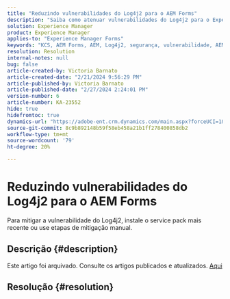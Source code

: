 ```yaml
---
title: "Reduzindo vulnerabilidades do Log4j2 para o AEM Forms"
description: "Saiba como atenuar vulnerabilidades do Log4j2 para o Experience Manager Forms."
solution: Experience Manager
product: Experience Manager
applies-to: "Experience Manager Forms"
keywords: "KCS, AEM Forms, AEM, Log4j2, segurança, vulnerabilidade, AEM, Adobe Experience Manager, 6.5 Forms, 6.3 Forms AEM Forms AEM Forms, 6.4 AEM, AEM no JEE, solução de problemas, solucionar problemas"
resolution: Resolution
internal-notes: null
bug: false
article-created-by: Victoria Barnato
article-created-date: "2/21/2024 9:56:29 PM"
article-published-by: Victoria Barnato
article-published-date: "2/27/2024 2:24:01 PM"
version-number: 6
article-number: KA-23552
hide: true
hidefromtoc: true
dynamics-url: "https://adobe-ent.crm.dynamics.com/main.aspx?forceUCI=1&pagetype=entityrecord&etn=knowledgearticle&id=ccde0f0f-04d1-ee11-9078-000d3a34444e"
source-git-commit: 8c9b892148b59f58eb458a21b1ff278400858db2
workflow-type: tm+mt
source-wordcount: '79'
ht-degree: 20%

---
```


# Reduzindo vulnerabilidades do Log4j2 para o AEM Forms


Para mitigar a vulnerabilidade do Log4j2, instale o service pack mais recente ou use etapas de mitigação manual.

## Descrição {#description}

Este artigo foi arquivado. Consulte os artigos publicados e atualizados. [Aqui](https://experienceleague.adobe.com/search.html?lang=pt-BR#sort=relevancy)

## Resolução {#resolution}

